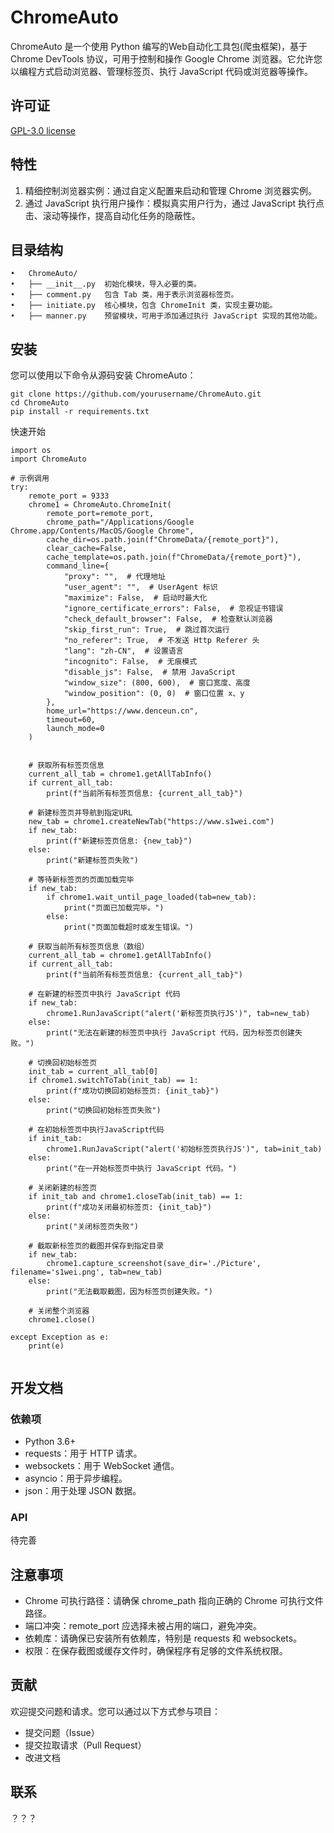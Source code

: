 # ChromeAuto
ChromeAuto 是一个使用 Python 编写的Web自动化工具包(爬虫框架)，基于 Chrome DevTools 协议，可用于控制和操作 Google Chrome 浏览器。它允许您以编程方式启动浏览器、管理标签页、执行 JavaScript 代码或浏览器等操作。

## 许可证
[GPL-3.0 license](https://github.com/s1wei/ChromeAuto/blob/main/LICENSE)

## 特性

1. 精细控制浏览器实例：通过自定义配置来启动和管理 Chrome 浏览器实例。
2. 通过 JavaScript 执行用户操作：模拟真实用户行为，通过 JavaScript 执行点击、滚动等操作，提高自动化任务的隐蔽性。

## 目录结构

	•	ChromeAuto/
	•	├── __init__.py  初始化模块，导入必要的类。
	•	├── comment.py   包含 Tab 类，用于表示浏览器标签页。
	•	├── initiate.py  核心模块，包含 ChromeInit 类，实现主要功能。
	•	├── manner.py    预留模块，可用于添加通过执行 JavaScript 实现的其他功能。


## 安装
您可以使用以下命令从源码安装 ChromeAuto：

````
git clone https://github.com/yourusername/ChromeAuto.git
cd ChromeAuto
pip install -r requirements.txt
````

快速开始
````
import os
import ChromeAuto

# 示例调用
try:
    remote_port = 9333
    chrome1 = ChromeAuto.ChromeInit(
        remote_port=remote_port,
        chrome_path="/Applications/Google Chrome.app/Contents/MacOS/Google Chrome",
        cache_dir=os.path.join(f"ChromeData/{remote_port}"),
        clear_cache=False,
        cache_template=os.path.join(f"ChromeData/{remote_port}"),
        command_line={
            "proxy": "",  # 代理地址
            "user_agent": "",  # UserAgent 标识
            "maximize": False,  # 启动时最大化
            "ignore_certificate_errors": False,  # 忽视证书错误
            "check_default_browser": False,  # 检查默认浏览器
            "skip_first_run": True,  # 跳过首次运行
            "no_referer": True,  # 不发送 Http Referer 头
            "lang": "zh-CN",  # 设置语言
            "incognito": False,  # 无痕模式
            "disable_js": False,  # 禁用 JavaScript
            "window_size": (800, 600),  # 窗口宽度、高度
            "window_position": (0, 0)  # 窗口位置 x、y
        },
        home_url="https://www.denceun.cn",
        timeout=60,
        launch_mode=0
    )


    # 获取所有标签页信息
    current_all_tab = chrome1.getAllTabInfo()
    if current_all_tab:
        print(f"当前所有标签页信息: {current_all_tab}")

    # 新建标签页并导航到指定URL
    new_tab = chrome1.createNewTab("https://www.s1wei.com")
    if new_tab:
        print(f"新建标签页信息: {new_tab}")
    else:
        print("新建标签页失败")

    # 等待新标签页的页面加载完毕
    if new_tab:
        if chrome1.wait_until_page_loaded(tab=new_tab):
            print("页面已加载完毕。")
        else:
            print("页面加载超时或发生错误。")

    # 获取当前所有标签页信息（数组）
    current_all_tab = chrome1.getAllTabInfo()
    if current_all_tab:
        print(f"当前所有标签页信息: {current_all_tab}")

    # 在新建的标签页中执行 JavaScript 代码
    if new_tab:
        chrome1.RunJavaScript("alert('新标签页执行JS')", tab=new_tab)
    else:
        print("无法在新建的标签页中执行 JavaScript 代码，因为标签页创建失败。")

    # 切换回初始标签页
    init_tab = current_all_tab[0]
    if chrome1.switchToTab(init_tab) == 1:
        print(f"成功切换回初始标签页: {init_tab}")
    else:
        print("切换回初始标签页失败")

    # 在初始标签页中执行JavaScript代码
    if init_tab:
        chrome1.RunJavaScript("alert('初始标签页执行JS')", tab=init_tab)
    else:
        print("在一开始标签页中执行 JavaScript 代码。")

    # 关闭新建的标签页
    if init_tab and chrome1.closeTab(init_tab) == 1:
        print(f"成功关闭最初标签页: {init_tab}")
    else:
        print("关闭标签页失败")

    # 截取新标签页的截图并保存到指定目录
    if new_tab:
        chrome1.capture_screenshot(save_dir='./Picture', filename='s1wei.png', tab=new_tab)
    else:
        print("无法截取截图，因为标签页创建失败。")

    # 关闭整个浏览器
    chrome1.close()

except Exception as e:
    print(e)
    
````

## 开发文档

### 依赖项

* Python 3.6+
* requests：用于 HTTP 请求。
* websockets：用于 WebSocket 通信。
* asyncio：用于异步编程。
* json：用于处理 JSON 数据。

### API

待完善

## 注意事项

* Chrome 可执行路径：请确保 chrome_path 指向正确的 Chrome 可执行文件路径。
* 端口冲突：remote_port 应选择未被占用的端口，避免冲突。
* 依赖库：请确保已安装所有依赖库，特别是 requests 和 websockets。
* 权限：在保存截图或缓存文件时，确保程序有足够的文件系统权限。

## 贡献
欢迎提交问题和请求。您可以通过以下方式参与项目：
* 提交问题（Issue）
* 提交拉取请求（Pull Request）
* 改进文档

## 联系

？？？
